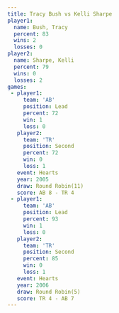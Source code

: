 ```yaml
---
title: Tracy Bush vs Kelli Sharpe
player1:             
  name: Bush, Tracy  
  percent: 83        
  wins: 2            
  losses: 0          
player2:             
  name: Sharpe, Kelli
  percent: 79        
  wins: 0            
  losses: 2          
games:
 - player1:        
     team: 'AB'    
     position: Lead
     percent: 72   
     win: 1        
     loss: 0       
   player2:          
     team: 'TR'      
     position: Second
     percent: 72     
     win: 0          
     loss: 1         
   event: Hearts        
   year: 2005           
   draw: Round Robin(11)
   score: AB 8 - TR 4   
 - player1:        
     team: 'AB'    
     position: Lead
     percent: 93   
     win: 1        
     loss: 0       
   player2:          
     team: 'TR'      
     position: Second
     percent: 85     
     win: 0          
     loss: 1         
   event: Hearts       
   year: 2006          
   draw: Round Robin(5)
   score: TR 4 - AB 7  
---
```

